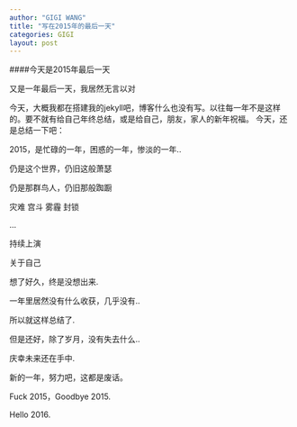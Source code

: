 ```yaml
---
author: "GIGI WANG"
title: "写在2015年的最后一天"
categories: GIGI
layout: post
---
```

####今天是2015年最后一天

又是一年最后一天，我居然无言以对

今天，大概我都在搭建我的jekyll吧，博客什么也没有写。以往每一年不是这样的。要不就有给自己年终总结，或是给自己，朋友，家人的新年祝福。
今天，还是总结一下吧：

2015，是忙碌的一年，困惑的一年，惨淡的一年..

仍是这个世界，仍旧这般萧瑟

仍是那群鸟人，仍旧那般踟蹰

灾难
宫斗
雾霾
封锁

...

持续上演

关于自己

想了好久，终是没想出来.

一年里居然没有什么收获，几乎没有..

所以就这样总结了.

但是还好，除了岁月，没有失去什么..

庆幸未来还在手中.

新的一年，努力吧，这都是废话。

Fuck 2015，Goodbye 2015.

Hello 2016.
